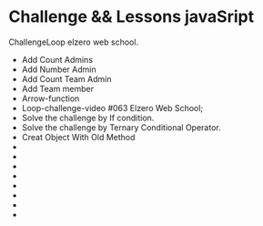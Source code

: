 # Challenge && Lessons javaSript
ChallengeLoop elzero web school.

- Add Count Admins
- Add Number Admin
- Add Count Team Admin
- Add Team member
- Arrow-function
- Loop-challenge-video #063 Elzero Web School;
- Solve the challenge by If condition.
- Solve the challenge by Ternary Conditional Operator.
- Creat Object With Old Method
- 
- 
- 
- 
- 
- 
- 
- 
